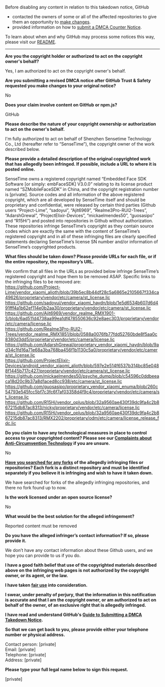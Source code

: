 Before disabling any content in relation to this takedown notice, GitHub
- contacted the owners of some or all of the affected repositories to give them an opportunity to [make changes](https://docs.github.com/en/github/site-policy/dmca-takedown-policy#a-how-does-this-actually-work).
- provided information on how to [submit a DMCA Counter Notice](https://docs.github.com/en/articles/guide-to-submitting-a-dmca-counter-notice).

To learn about when and why GitHub may process some notices this way, please visit our [README](https://github.com/github/dmca/blob/master/README.md#anatomy-of-a-takedown-notice).

---

**Are you the copyright holder or authorized to act on the copyright owner's behalf?**  
  
Yes, I am authorized to act on the copyright owner's behalf.  
  
**Are you submitting a revised DMCA notice after GitHub Trust & Safety requested you make changes to your original notice?**  
  
No  
  
**Does your claim involve content on GitHub or npm.js?**  
  
GitHub  
  
**Please describe the nature of your copyright ownership or authorization to act on the owner's behalf.**  
  
I'm fully authorized to act on behalf of Shenzhen Sensetime Technology Co., Ltd (hereafter refer to “SenseTime”), the copyright owner of the work described below.  
  
**Please provide a detailed description of the original copyrighted work that has allegedly been infringed. If possible, include a URL to where it is posted online.**  
  
SenseTime owns a registered copyright named “Embedded Face SDK Software [or simply: embFaceSDK] V3.0.0” relating to its license product named “SZMobileFaceSDK” in China, and the copyright registration number is [private]. Source codes and all information of the above registered copyright, which are all developed by SenseTime itself and should be proprietary and confidential, were released by certain third parties (Github users “Project-Lime”, “sadoyui”, “Ajit6969”, “Realme3Pro-RUI2-Trees”, “AdarshGrewal”, “ProjectElixir-Devices”, “mickaelmendes50”, “guosasipo” and “R15Hi”) and posted into repositories in Github without authorization. These repositories infringe SenseTime’s copyright as they contain source codes which are exactly the same with the content of SenseTime’s registered copyright and in all of these infringing files are clearly specified statements declaring SenseTime’s license SN number and/or information of SenseTime’s copyrighted products.  
  
**What files should be taken down? Please provide URLs for each file, or if the entire repository, the repository’s URL.**  
  
We confirm that all files in the URLs as provided below infringe SenseTime’s registered copyright and hope them to be removed ASAP. Specific links to the infringing files to be removed are:  
https://github.com/Project-Lime/vendor_xiaomi_alioth/blob/39b5ec8b44df28c5a6865e2105667f334ca49626/proprietary/vendor/etc/camera/st_license.lic  
https://github.com/sadoyui/vendor_xiaomi_haydn/blob/1e5d6534b607d6d491fff4a1b62ef114e0b2aa30/proprietary/vendor/etc/camera/st_license.lic  
https://github.com/Ajit6969/vendor_realme_RMX1901-S/blob/6ad511d4738aa99ea1df478550636c92e8aec303/proprietary/vendor/etc/camera/license.lic  
https://github.com/Realme3Pro-RUI2-Trees/vendor_realme_RMX1851/blob/0588a0076fb77fdd52760bde8f5aa0c8380d3dd5/proprietary/vendor/etc/camera/license.lic  
https://github.com/AdarshGrewal/proprietary_vendor_xiaomi_haydn/blob/9ad34c1fd16a71e68a3ba768ba456f1b1130c5a0/proprietary/vendor/etc/camera/st_license.lic  
https://github.com/ProjectElixir-Devices/android_vendor_xiaomi_alioth/blob/597e2e514f6537b314bc85e0488f1445b717c427/proprietary/vendor/etc/camera/st_license.lic  
https://github.com/mickaelmendes50/psyche_dump/blob/c54596c0ddbeeaca18d20c9b37a8d1aced8cc938/etc/camera/st_license.lic  
https://github.com/guosasipo/proprietary_vendor_xiaomi_enuma/blob/260c54793e545fcc5bf7c3fc6f7af03358d4f9c4/proprietary/vendor/etc/camera/st_license.lic  
https://github.com/R15Hi/vendor_oplus/blob/32a9560ae430f39dc9fa4c2b867215db87ac8313/nicky/proprietary/vendor/etc/camera/license.lic  
https://github.com/R15Hi/vendor_oplus/blob/32a9560ae430f39dc9fa4c2b867215db87ac8313/RMX2202/proprietary/odm/etc/camera/license_release_fdc.lic  
  
**Do you claim to have any technological measures in place to control access to your copyrighted content? Please see our <a href="https://docs.github.com/articles/guide-to-submitting-a-dmca-takedown-notice#complaints-about-anti-circumvention-technology">Complaints about Anti-Circumvention Technology</a> if you are unsure.**  
  
No  
  
**<a href="https://docs.github.com/articles/dmca-takedown-policy#b-what-about-forks-or-whats-a-fork">Have you searched for any forks</a> of the allegedly infringing files or repositories? Each fork is a distinct repository and must be identified separately if you believe it is infringing and wish to have it taken down.**  
  
We have searched for forks of the allegedly infringing repositories, and there no fork found up to now.  
  
**Is the work licensed under an open source license?**  
  
No  
  
**What would be the best solution for the alleged infringement?**  
  
Reported content must be removed  
  
**Do you have the alleged infringer’s contact information? If so, please provide it.**  
  
We don’t have any contact information about these Github users, and we hope you can provide to us if you do.  
  
**I have a good faith belief that use of the copyrighted materials described above on the infringing web pages is not authorized by the copyright owner, or its agent, or the law.**  
  
**I have taken <a href="https://www.lumendatabase.org/topics/22">fair use</a> into consideration.**  
  
**I swear, under penalty of perjury, that the information in this notification is accurate and that I am the copyright owner, or am authorized to act on behalf of the owner, of an exclusive right that is allegedly infringed.**  
  
**I have read and understand GitHub's <a href="https://docs.github.com/articles/guide-to-submitting-a-dmca-takedown-notice/">Guide to Submitting a DMCA Takedown Notice</a>.**  
  
**So that we can get back to you, please provide either your telephone number or physical address.**  
  
Contact person: [private]   
Email: [private]     
Telephone: [private]    
Address: [private]   
  
**Please type your full legal name below to sign this request.**  
  
[private]   

